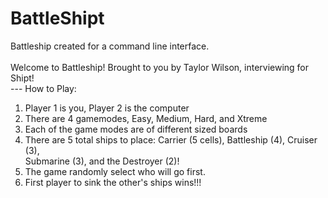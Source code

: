 # BattleShipt
Battleship created for a command line interface.<br />
<br />
   Welcome to Battleship! Brought to you by Taylor Wilson, interviewing for Shipt!   <br />
--- How to Play:<br />
1. Player 1 is you, Player 2 is the computer<br />
2. There are 4 gamemodes, Easy, Medium, Hard, and Xtreme<br />
3. Each of the game modes are of different sized boards<br />
4. There are 5 total ships to place: Carrier (5 cells), Battleship (4), Cruiser (3),<br />
      Submarine (3), and the Destroyer (2)!<br />
5. The game randomly select who will go first.<br />
6. First player to sink the other's ships wins!!!<br />
<br />

